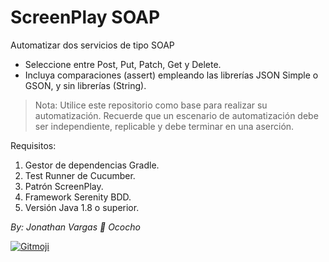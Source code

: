 # ScreenPlay SOAP

Automatizar dos servicios de tipo SOAP

- Seleccione entre Post, Put, Patch, Get y Delete.
- Incluya comparaciones (assert) empleando las librerías JSON Simple o GSON, y sin librerías (String).

>Nota: Utilice este repositorio como base para realizar su automatización. Recuerde que un escenario de automatización
debe ser independiente, replicable y debe terminar en una aserción.

Requisitos:

1. Gestor de dependencias Gradle.
2. Test Runner de Cucumber.
3. Patrón ScreenPlay.
4. Framework Serenity BDD.
5. Versión Java 1.8 o superior.

*By: Jonathan Vargas 🐢 Ococho*

<a href="https://gitmoji.dev">
  <img
    src="https://img.shields.io/badge/gitmoji-%20😜%20😍-FFDD67.svg?style=flat-square"
    alt="Gitmoji"
  />
</a>